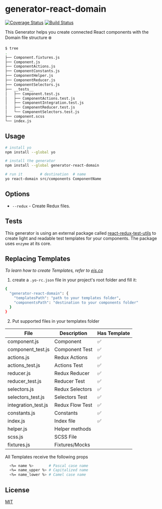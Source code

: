 # generator-react-domain
[![Coverage Status](https://coveralls.io/repos/github/glekner/generator-react-domain/badge.svg?branch=master)](https://coveralls.io/github/glekner/generator-react-domain?branch=master)
[![Build Status](https://travis-ci.org/glekner/generator-react-domain.svg?branch=master)](https://travis-ci.org/glekner/generator-react-domain)

 This Generator helps you create connected React components with the Domain file structure :snowflake:

 ```sh
 $ tree
.
├── Component.fixtures.js
├── Component.js
├── ComponentActions.js
├── ComponentConstants.js
├── ComponentHelper.js
├── ComponentReducer.js
├── ComponentSelectors.js
├── __tests__
│   ├── Component.test.js
│   ├── ComponentActions.test.js
│   ├── ComponentIntegration.test.js
│   ├── ComponentReducer.test.js
│   └── ComponentSelectors.test.js
├── component.scss
└── index.js
```

## Usage

```sh
# install yo
npm install --global yo

# install the generator
npm install --global generator-react-domain

# run it        # destination  # name
yo react-domain src/components ComponentName
```

## Options

- `--redux` - Create Redux files.

## Tests
This generator is using an external package called [react-redux-test-utils](https://github.com/sharvit/react-redux-test-utils) to create light and readable test templates for your components. The package uses `enzyme` at its core.

## Replacing Templates
 
*To learn how to create Templates, refer to [ejs.co](https://ejs.co/)*


1) create a `.yo-rc.json` file in your project's root folder and fill it:

```sh
{
  "generator-react-domain": {
    "templatesPath": "path to your templates folder",
    "componentsPath": "destination to your components folder"
  }
}
```
2. Put supported files in your templates folder

| File  | Description | Has Template
| ------------- | ------------- | ------------- |
| component.js |  Component  |  :white_check_mark:
| component_test.js |  Component Test  |  :white_check_mark:
| actions.js | Redux Actions  |  :white_check_mark:
| actions_test.js |  Actions Test  |  :white_check_mark:
| reducer.js  | Redux Reducer  |  :white_check_mark:
| reducer_test.js |  Reducer Test  |  :white_check_mark:
| selectors.js  | Redux Selectors  |  :white_check_mark:
| selectors_test.js |  Selectors Test  |  :white_check_mark:
| integration_test.js  | Redux Flow Test  |  :white_check_mark:
| constants.js  | Constants  |  :white_check_mark:
| index.js  | Index file  |  :white_check_mark:
| helper.js | Helper methods  |   
| scss.js  | SCSS File |
| fixtures.js  | Fixtures/Mocks  | 


All Templates receive the following props
```sh
  <%= name %>       # Pascal case name
  <%= name_upper %> # Capitalized name
  <%= name_lower %> # Camel case name
```
## License

[MIT](https://github.com/glekner/generator-react-domain/blob/master/LICENSE)
